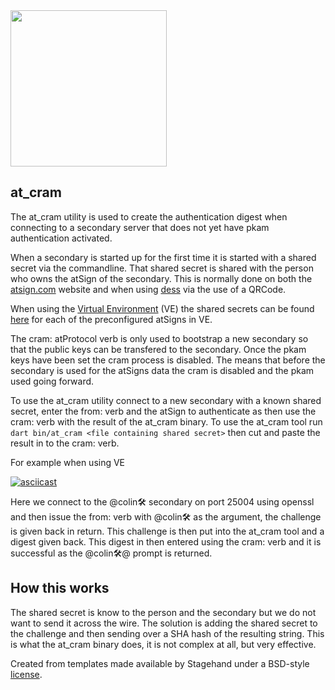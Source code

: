 <img width=250px src="https://atsign.dev/assets/img/atPlatform_logo_gray.svg?sanitize=true">

## at_cram

The at_cram utility is used to create the authentication digest when connecting
to a secondary server that does not yet have pkam authentication activated.

When a secondary is started up for the first time it is started with a shared
secret via the commandline. That shared secret is shared with the person who
owns the atSign of the secondary. This is normally done on both the
[atsign.com](atsign.com) website and when using
[dess](https://github.com/atsign-foundation/dess) via the use of a QRCode.

When using the [Virtual Environment](https://github.com/atsign-foundation/at_virtual_environment) (VE) the 
shared secrets can be found [here](https://github.com/atsign-foundation/at_tools/tree/trunk/at_cram/cramkeys)
for each of the preconfigured atSigns in VE.

The cram: atProtocol verb is only used to bootstrap a new secondary so that the public keys can be transfered to the secondary. Once the pkam keys have been set the cram process is disabled. The means that before the secondary is used for the atSigns data the cram is disabled and the pkam used going forward.

To use the at_cram utility connect to a new secondary with a known shared secret, enter the from: verb
and the atSign to authenticate as then use the cram: verb with the result of the at_cram binary.
 To use the at_cram tool run `dart bin/at_cram <file containing shared secret>` then cut and paste the 
result in to the cram:<digest> verb.

For example when using VE

[![asciicast](https://asciinema.org/a/4YBCRUt4duFs9u4fAEfmMhhAS.svg)](https://asciinema.org/a/4YBCRUt4duFs9u4fAEfmMhhAS)

Here we connect to the @colin🛠  secondary on port 25004 using openssl and then issue the from: verb with
@colin🛠 as the argument, the challenge is given back in return. This challenge is then put into the
at_cram tool and a digest given back. This digest in then entered using the cram: verb and it is successful 
as the @colin🛠@ prompt is returned.

## How this works

The shared secret is know to the person and the secondary but we do not want to send it across the wire.
The solution is adding the shared secret to the challenge and then sending over a SHA hash of the resulting string. This is what the at_cram binary does, it is not complex at all, but very effective.

Created from templates made available by Stagehand under a BSD-style
[license](https://github.com/dart-lang/stagehand/blob/master/LICENSE).
